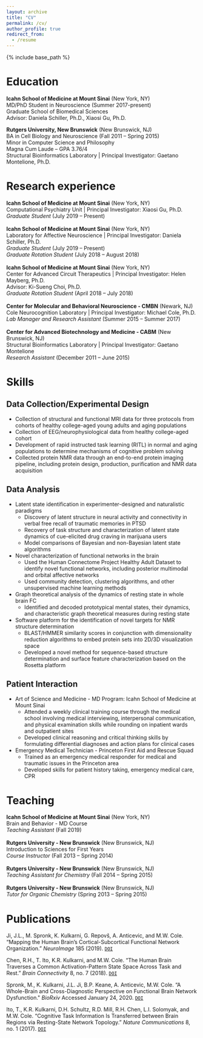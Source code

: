 ```yaml
---
layout: archive
title: "CV"
permalink: /cv/
author_profile: true
redirect_from:
  - /resume
---
```


{% include base_path %}

Education
========
**Icahn School of Medicine at Mount Sinai** (New York, NY)<br>
MD/PhD Student in Neuroscience (Summer 2017-present)<br>
Graduate School of Biomedical Sciences<br>
Advisor: Daniela Schiller, Ph.D., Xiaosi Gu, Ph.D.<br>

**Rutgers University, New Brunswick** (New Brunswick, NJ)<br>
BA in Cell Biology and Neuroscience (Fall 2011 – Spring 2015)<br>
Minor in Computer Science and Philosophy<br>
Magna Cum Laude – GPA 3.76/4<br>
Structural Bioinformatics Laboratory | Principal Investigator: Gaetano Montelione, Ph.D.<br>

Research experience
===============
**Icahn School of Medicine at Mount Sinai** (New York, NY)<br>
Computational Psychiatry Unit | Principal Investigator: Xiaosi Gu, Ph.D.<br>
*Graduate Student* (July 2019 – Present)<br>
<br>
**Icahn School of Medicine at Mount Sinai** (New York, NY)<br>
Laboratory for Affective Neuroscience | Principal Investigator: Daniela Schiller, Ph.D.<br>
*Graduate Student* (July 2019 – Present)<br>
*Graduate Rotation Student* (July 2018 – August 2018)<br>
<br>
**Icahn School of Medicine at Mount Sinai** (New York, NY)<br>
Center for Advanced Circuit Therapeutics | Principal Investigator: Helen Mayberg, Ph.D.<br>
Advisor: Ki-Sueng Choi, Ph.D.<br>
*Graduate Rotation Student* (April 2018 – July 2018)<br>
<br>
**Center for Molecular and Behavioral Neuroscience - CMBN** (Newark, NJ)<br>
Cole Neurocognition Laboratory | Principal Investigator: Michael Cole, Ph.D.<br>
*Lab Manager and Research Assistant* (Summer 2015 – Summer 2017)<br>
<br>
**Center for Advanced Biotechnology and Medicine - CABM** (New Brunswick, NJ)<br>
Structural Bioinformatics Laboratory | Principal Investigator: Gaetano Montelione<br>
*Research Assistant* (December 2011 – June 2015)<br>

Skills
======
Data Collection/Experimental Design
------------
* Collection of structural and functional MRI data for three protocols from cohorts of
healthy college-aged young adults and aging populations
* Collection of EEG/neurophysiological data from healthy college-aged cohort
* Development of rapid instructed task learning (RITL) in normal and aging populations to
determine mechanisms of cognitive problem solving
* Collected protein NMR data through an end-to-end protein imaging pipeline, including
protein design, production, purification and NMR data acquisition

Data Analysis
-------------
* Latent state identification in experimenter-designed and naturalistic paradigms
  * Discovery of latent structure in neural activity and connectivity in verbal free recall of traumatic memories in PTSD
  * Recovery of task structure and characterization of latent state dynamics of cue-elicited drug craving in marijuana users
  * Model comparisons of Bayesian and non-Bayesian latent state algorithms
* Novel characterization of functional networks in the brain
  * Used the Human Connectome Project Healthy Adult Dataset to identify novel functional networks, including posterior multimodal and orbital affective networks
  * Used community detection, clustering algorithms, and other unsupervised
machine learning methods
* Graph theoretical analysis of the dynamics of resting state in whole brain FC
  * Identified and decoded prototypical mental states, their dynamics, and characteristic graph theoretical measures during resting state
* Software platform for the identification of novel targets for NMR structure determination
  * BLAST/HMMER similarity scores in conjunction with dimensionality reduction algorithms to embed protein sets into 2D/3D visualization space
  * Developed a novel method for sequence-based structure determination and surface feature characterization based on the Rosetta platform
  
Patient Interaction
---------------------
* Art of Science and Medicine - MD Program: Icahn School of Medicine at Mount Sinai
  * Attended a weekly clinical training course through the medical school involving medical interviewing, interpersonal communication, and physical examination skills while rounding on inpatient wards and outpatient sites
  * Developed clinical reasoning and critical thinking skills by formulating differential
diagnoses and action plans for clinical cases
* Emergency Medical Technician - Princeton First Aid and Rescue Squad
  * Trained as an emergency medical responder for medical and traumatic issues in the Princeton area
  * Developed skills for patient history taking, emergency medical care, CPR

Teaching
=========
**Icahn School of Medicine at Mount Sinai** (New York, NY)<br>
Brain and Behavior - MD Course<br>
*Teaching Assistant* (Fall 2019)<br>
<br>
**Rutgers University - New Brunswick** (New Brunswick, NJ)<br>
Introduction to Sciences for First Years<br>
*Course Instructor* (Fall 2013 – Spring 2014)<br>
<br>
**Rutgers University - New Brunswick** (New Brunswick, NJ)<br>
*Teaching Assistant for Chemistry* (Fall 2014 – Spring 2015)<br>
<br>
**Rutgers University - New Brunswick** (New Brunswick, NJ)<br>
*Tutor for Organic Chemistry* (Spring 2013 – Spring 2015)<br>

Publications
======
Ji, J.L., M. Spronk, K. Kulkarni, G. Repovš, A. Anticevic, and M.W. Cole. “Mapping the Human Brain’s Cortical-Subcortical Functional Network Organization.” *NeuroImage* 185 (2019). [`DOI`](https://doi.org/10.1016/j.neuroimage.2018.10.006)

Chen, R.H., T. Ito, K.R. Kulkarni, and M.W. Cole. “The Human Brain Traverses a Common Activation-Pattern State Space Across Task and Rest.” *Brain Connectivity* 8, no. 7 (2018). [`DOI`](https://doi.org/10.1089/brain.2018.0586)

Spronk, M., K. Kulkarni, J.L. Ji, B.P. Keane, A. Anticevic, M.W. Cole. “A Whole-Brain and Cross-Diagnostic Perspective on Functional Brain Network Dysfunction." *BioRxiv* Accessed January 24, 2020. [`DOI`](https://www.biorxiv.org/content/10.1101/326728v1.abstract)

Ito, T., K.R. Kulkarni, D.H. Schultz, R.D. Mill, R.H. Chen, L.I. Solomyak, and M.W. Cole. “Cognitive Task Information Is Transferred between Brain Regions via Resting-State Network Topology.” *Nature Communications* 8, no. 1 (2017). [`DOI`](https://doi.org/10.1038/s41467-017-01000-w)
